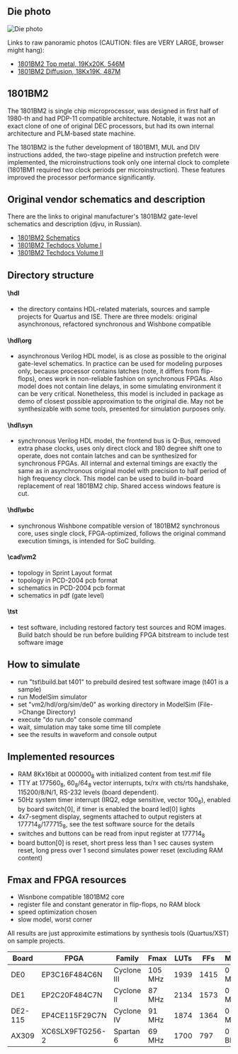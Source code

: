 ## Die photo

![Die photo](/vm2/img/vm2a.jpg)

Links to raw panoramic photos (CAUTION: files are VERY LARGE, browser might hang):
- [1801BM2 Top metal, 19Kx20K, 546M](http://www.1801bm1.com/files/retro/1801/images/vm2a-met.jpg)
- [1801BM2 Diffusion, 18Kx19K, 487M](http://www.1801bm1.com/files/retro/1801/images/vm2a-dif.jpg)

## 1801BM2

The 1801BM2 is single chip microprocessor, was designed in first half of 1980-th and
had PDP-11 compatible architecture. Notable, it was not an exact clone of one of original
DEC processors, but had its own internal architecture and PLM-based state machine. 

The 1801BM2 is the futher development of 1801BM1, MUL and DIV instructions added, the
two-stage pipeline and instruction prefetch were implemented, the microinstructions
took only one internal clock to complete (1801BM1 required two clock periods per
microinstruction). These features improved the processor performance significantly.

## Original vendor schematics and description
There are the links to original manufacturer's 1801BM2 gate-level schematics and description (djvu, in Russian).
- [1801BM2 Schematics](http://www.1801bm1.com/files/retro/1801/vm2/Doc/1801BM2_schematics.djvu)
- [1801BM2 Techdocs Volume I](http://www.1801bm1.com/files/retro/1801/vm2/Doc/1801BM2_description_vol1.djvu)
- [1801BM2 Techdocs Volume II](http://www.1801bm1.com/files/retro/1801/vm2/Doc/1801BM2_description_vol2.djvu)

## Directory structure
#### \hdl
- the directory contains HDL-related materials, sources and sample projects for Quartus and ISE.
There are three models: original asynchronous, refactored synchronous and Wishbone compatible

#### \hdl\org
- asynchronous Verilog HDL model, is as close as possible to the original gate-level schematics.
In practice can be used for modeling purposes only, because processor contains latches (note,
it differs from flip-flops), ones work in non-reliable fashion on synchronous FPGAs. Also model
does not contain line delays, in some simulating environment it can be very critical. Nonetheless,
this model is included in package as demo of closest possible approximation to the original die.
May not be synthesizable with some tools, presented for simulation purposes only.

#### \hdl\syn
- synchronous Verilog HDL model, the frontend bus is Q-Bus, removed extra phase clocks, uses only
direct clock and 180 degree shift one to operate, does not contain latches and can be synthesized
for synchronous FPGAs. All internal and external timings are exactly the same as in asynchronous
original model with precision to half period of high frequency clock. This model can be used
to build in-board replacement of real 1801BM2 chip. Shared access windows feature is cut.

#### \hdl\wbc
- synchronous Wishbone compatible version of 1801BM2 synchronous core, uses single clock,
FPGA-optimized, follows the original command execution timings, is intended for SoC building.

#### \cad\vm2    
- topology in Sprint Layout format
- topology in PCD-2004 pcb format
- schematics in PCD-2004 pcb format
- schematics in pdf (gate level)

#### \tst
- test software, including restored factory test sources and ROM images. Build batch should
be run before building FPGA bitstream to include test software image

## How to simulate
- run "tst\build.bat t401" to prebuild desired test software image (t401 is a sample)
- run ModelSim simulator
- set "vm2/hdl/org/sim/de0" as working directory in ModelSim (File->Change Directory)
- execute "do run.do" console command
- wait, simulation may take some time till complete
- see the results in waveform and console output

## Implemented resources
- RAM 8Kx16bit at 000000<sub>8</sub> with initialized content from test.mif file
- TTY at 177560<sub>8</sub>, 60<sub>8</sub>/64<sub>8</sub> vector interrupts, 
  tx/rx with cts/rts handshake, 115200/8/N/1, RS-232 levels (board dependent).
- 50Hz system timer interrupt (IRQ2, edge sensitive, vector 100<sub>8</sub>),
  enabled by board switch[0], if timer is enabled the board led[0] lights
- 4x7-segment display, segments attached to output registers at 177714<sub>8</sub>/177715<sub>8</sub>,
  see the test software source for the details
- switches and buttons can be read from input register at 177714<sub>8</sub>
- board button[0] is reset, short press less than 1 sec causes system reset, 
  long press over 1 second simulates power reset (excluding RAM content)

## Fmax and FPGA resources
- Wisnbone compatible 1801BM2 core
- register file and constant generator in flip-flops, no RAM block
- speed optimization chosen
- slow model, worst corner

All results are just approximite estimations by synthesis tools (Quartus/XST) on sample
projects.

| Board   | FPGA            | Family      | Fmax    | LUTs | FFs  | MEM   |
|---------|-----------------|-------------|---------|------|------|-------|
| DE0     | EP3C16F484C6N   | Cyclone III | 105 MHz | 1939 | 1415 | 0 M9K |
| DE1     | EP2C20F484C7N   | Cyclone II  | 87 MHz  | 2134 | 1573 | 0 M4K |
| DE2-115 | EP4CE115F29C7N  | Cyclone IV  | 91 MHz  | 1874 | 1364 | 0 M9K |
| AX309   | XC6SLX9FTG256-2 | Spartan 6   | 69 MHz  | 1700 | 797  | 0 BR8 |
